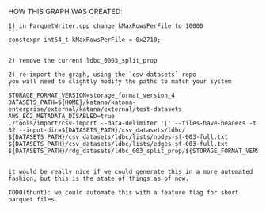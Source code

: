 HOW THIS GRAPH WAS CREATED:


    1) in ParquetWriter.cpp change kMaxRowsPerFile to 10000
    ```
    constexpr int64_t kMaxRowsPerFile = 0x2710;
    ```

    2) remove the current ldbc_0003_split_prop

    2) re-import the graph, using the `csv-datasets` repo
    you will need to slightly modify the paths to match your system
    ```
    STORAGE_FORMAT_VERSION=storage_format_version_4
    DATASETS_PATH=${HOME}/katana/katana-enterprise/external/katana/external/test-datasets
    AWS_EC2_METADATA_DISABLED=true
    ./tools/import/csv-import --data-delimiter '|' --files-have-headers -t 32 --input-dir=${DATASETS_PATH}/csv_datasets/ldbc/ ${DATASETS_PATH}/csv_datasets/ldbc/lists/nodes-sf-003-full.txt ${DATASETS_PATH}/csv_datasets/ldbc/lists/edges-sf-003-full.txt ${DATASETS_PATH}/rdg_datasets/ldbc_003_split_prop/${STORAGE_FORMAT_VERSION}
    ```

    it would be really nice if we could generate this in a more automated
    fashion, but this is the state of things as of now.

    TODO(thunt): we could automate this with a feature flag for short parquet files.

